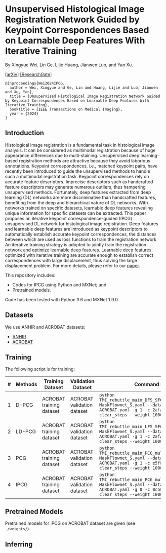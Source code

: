 # Unsupervised Histological Image Registration Network Guided by Keypoint Correspondences Based on Learnable Deep Features With Iterative Training

By Xingyue Wei, Lin Ge, Lijie Huang, Jianwen Luo, and Yan Xu.

[[arXiv]](https://arxiv.org/pdf/2003.10955.pdf) [[ResearchGate]](https://www.researchgate.net/publication/340115724)

```
@inproceedings{Wei2024IPCG,
  author = Wei, Xingyue and Ge, Lin and Huang, Lijie and Luo, Jianwen and Xu, Yan},
  title = {Unsupervised Histological Image Registration Network Guided by Keypoint Correspondences Based on Learnable Deep Features With Iterative Training},
  booktitle = {IEEE Transactions on Medical Imaging},
  year = {2024}
}
```

## Introduction


Histological image registration is a fundamental task in histological image analysis. It can be considered as multimodal registration because of huge appearance differences due to multi-staining. Unsupervised deep learning-based registration methods are attractive because they avoid laborious annotations. Keypoint correspondences, i.e., matched keypoint pairs, have recently been introduced to guide the unsupervised methods to handle such a multimodal registration task. Keypoint correspondences rely on accurate feature descriptors. Imprecise descriptors such as handcrafted feature descriptors may generate numerous outliers, thus hampering unsupervised methods. Fortunately, deep features extracted from deep learning (DL) networks are more discriminative than handcrafted features, benefiting from the deep and hierarchical nature of DL networks. With networks trained on specific datasets, learnable deep features revealing unique information for specific datasets can be extracted. This paper proposes an iterative keypoint correspondence-guided (IPCG) unsupervised DL network for histological image registration. Deep features and learnable deep features are introduced as keypoint descriptors to automatically establish accurate keypoint correspondences, the distances between which are used as loss functions to train the registration network. An iterative training strategy is adopted to jointly train the registration network and optimize learnable deep features. Learnable deep features optimized with iterative training are accurate enough to establish correct correspondences with large displacement, thus solving the large displacement problem. For more details, please refer to our [paper](https://arxiv.org/pdf/2003.10955.pdf).

This repository includes:

- Codes for IPCG using Python and MXNet; and
- Pretrained models.

Code has been tested with Python 3.6 and MXNet 1.9.0.

## Datasets

We use ANHIR and ACROBAT datasets:

- [ANHIR](https://anhir.grand-challenge.org/)
- [ACROBAT](https://acrobat.grand-challenge.org/)


## Training

The following script is for training:

<center>

| # | Methods         | Training Dataset         | Validation Dataset    | Command Line |
|---|---|---|---|---|
| 1 | D-PCG | ACROBAT training dataset  | ACROBAT validation dataset  | `python TMI_rebuttle_main_DFS_SFG_multiscale512.py MaskFlownet_S.yaml --dataset_cfg ACROBAT.yaml -g 1 -c 2afApr28-1544 --clear_steps --weight 1000 --batch 4` |
| 2 | LD-PCG | ACROBAT training dataset  | ACROBAT validation dataset  | `python TMI_rebuttle_main_LFS_SFG_multiscale512.py MaskFlownet_S.yaml --dataset_cfg ACROBAT.yaml -g 1 -c 2afApr28-1544 --clear_steps --weight 1000 --batch 1 --gkps` |
| 3 | PCG | ACROBAT training dataset | ACROBAT validation dataset  | `python TMI_rebuttle_main_PCG_multiscale_512.py MaskFlownet_S.yaml --dataset_cfg ACROBAT.yaml -g 1 -c e5fFeb21-1113:3641 --clear_steps --weight 1000 --batch 1 --gkps` |
| 4 | IPCG   | ACROBAT training dataset  | ACROBAT validation dataset  | `python TMI_rebuttle_main_PCG_multiscale_512.py MaskFlownet_S.yaml --dataset_cfg ACROBAT.yaml -g 0 -c 0c5Feb25-1003:7 --clear_steps --weight 1000 --batch 1` |

</center>

## Pretrained Models

Pretrained models for IPCG on ACROBAT dataset are given (see `./weights/`).

## Inferring

